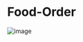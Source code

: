 # Food-Order

![image](https://github.com/GuruReyo/Food-Order/assets/104758375/e8f58b2a-6b32-43a4-bfc9-1ecdc78bdbc8)

 
